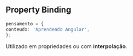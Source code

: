 ## Property Binding
```typescript
pensamento = {
conteudo: 'Aprendendo Angular',
};
```

Utilizado em propriedades ou com **interpolação**.

```html

```

